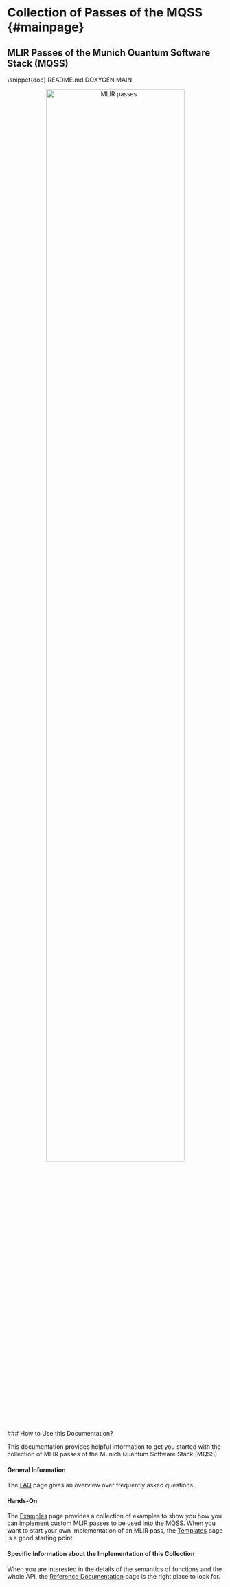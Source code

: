 # Collection of Passes of the MQSS {#mainpage}

<!-- IMPORTANT: Keep the line above as the first line and do not remove the label above. -->
<!----------------------------------------------------------------------------
Copyright 2024 Munich Quantum Software Stack Project

Licensed under the Apache License, Version 2.0 with LLVM Exceptions (the
"License"); you may not use this file except in compliance with the License.
You may obtain a copy of the License at

TODO: URL LICENSE

Unless required by applicable law or agreed to in writing, software
distributed under the License is distributed on an "AS IS" BASIS, WITHOUT
WARRANTIES OR CONDITIONS OF ANY KIND, either express or implied. See the
License for the specific language governing permissions and limitations under
the License.

SPDX-License-Identifier: Apache-2.0 WITH LLVM-exception
-------------------------------------------------------------------------- -->

<!-- The label is needed to set this page as the main page in Doxygen. -->
<!-- This file is a static page and included in the CMakeLists.txt file. -->

## MLIR Passes of the Munich Quantum Software Stack (MQSS)

<!-- Include the content of README.md between the pair of markers DOXYGEN MAIN. -->

\snippet{doc} README.md DOXYGEN MAIN

<div align="center">
  <img class="mlir-passes" alt="MLIR passes" src="mlir-passes.png" width=80%>
</div>
### How to Use this Documentation?

This documentation provides helpful information to get you started with the collection of MLIR passes of the Munich Quantum Software Stack (MQSS).

#### General Information

The [FAQ](faq.md) page gives an overview over frequently asked questions. 

#### Hands-On

The [Examples](examples.md) page provides a collection of examples to show you how you can implement custom MLIR passes to be used into the MQSS. When you want to start your own implementation of an MLIR pass, the [Templates](templates.md) page is a good starting point.

#### Specific Information about the Implementation of this Collection

When you are interested in the details of the semantics of functions and the whole API, the
[Reference Documentation](files.html) page is the right place to look for.
